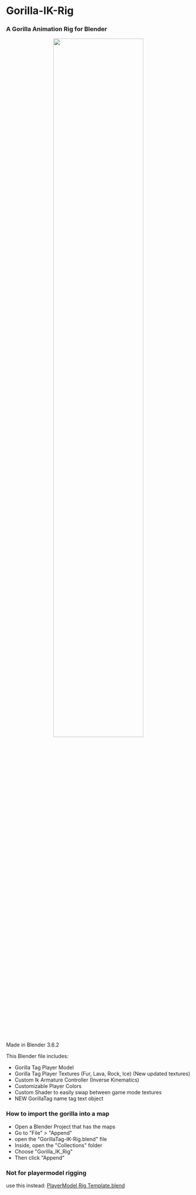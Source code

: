 # Gorilla-IK-Rig

### A Gorilla Animation Rig for Blender

<div align="center">
 <img src="https://github.com/NachoEngine/GorillaTag-Player-IK-Blender-Rig/blob/main/blender_gorilla_readmeimage.png?raw=true" width=70% height=70%</img><br>
</div>

Made in Blender 3.6.2

This Blender file includes:
* Gorilla Tag Player Model
* Gorilla Tag Player Textures (Fur, Lava, Rock, Ice) (New updated textures)
* Custom Ik Armature Controller (Inverse Kinematics)
* Customizable Player Colors
* Custom Shader to easily swap between game mode textures
* NEW GorillaTag name tag text object


### How to import the gorilla into a map
* Open a Blender Project that has the maps
* Go to "File" > "Append"
* open the "GorillaTag-IK-Rig.blend" file
* Inside, open the "Collections" folder
* Choose "Gorilla_IK_Rig" 
* Then click "Append"

### Not for playermodel rigging
use this instead: [PlayerModel Rig Template.blend]



[PlayerModel Rig Template.blend]: https://github.com/NachoEngine/GorillaPlayerModelModProject-Master/blob/main/Assets/PlayerMod_RiggingTemplate.blend

